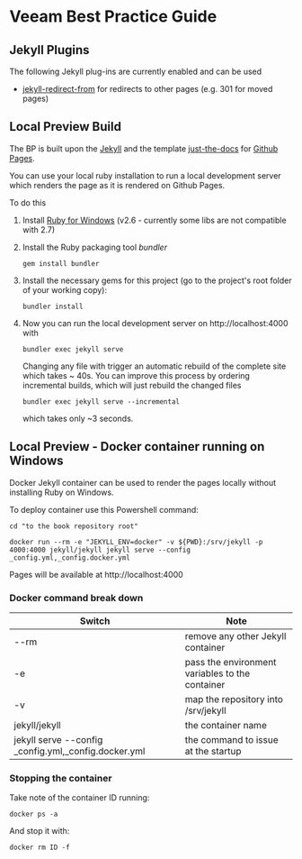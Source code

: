 # Veeam Best Practice Guide

## Jekyll Plugins
The following Jekyll plug-ins are currently enabled and can be used

* [jekyll-redirect-from](https://github.com/jekyll/jekyll-redirect-from) for redirects to other pages (e.g. 301 for moved pages)

## Local Preview Build

The BP is built upon the [Jekyll](https://jekyllrb.com/) and the template
[just-the-docs](https://github.com/pmarsceill/just-the-docs) for
[Github Pages](https://pages.github.com/).

You can use your local ruby installation to run a local development server which renders the page
as it is rendered on Github Pages.

To do this

1.  Install [Ruby for Windows](https://rubyinstaller.org/) (v2.6 - currently some libs are not
    compatible with 2.7)

2.  Install the Ruby packaging tool _bundler_

    `gem install bundler`

3.  Install the necessary gems for this project (go to the project's root folder of your working
    copy):

    `bundler install`

4.  Now you can run the local development server on http://localhost:4000 with

    `bundler exec jekyll serve`

    Changing any file with trigger an automatic rebuild of the complete site which takes ~ 40s.
    You can improve this process by ordering incremental builds, which will just rebuild the changed
    files

    `bundler exec jekyll serve --incremental`

    which takes only ~3 seconds.

## Local Preview - Docker container running on Windows

Docker Jekyll container can be used to render the pages locally without installing Ruby on Windows.

To deploy container use this Powershell command:

`cd "to the book repository root"`

`docker run --rm -e "JEKYLL_ENV=docker" -v ${PWD}:/srv/jekyll -p 4000:4000 jekyll/jekyll jekyll serve --config _config.yml,_config.docker.yml`

Pages will be available at http://localhost:4000

### Docker command break down

| Switch                                               | Note                                            |
|------------------------------------------------------|-------------------------------------------------|
| --rm                                                 | remove any other Jekyll container               |
| -e                                                   | pass the environment variables to the container |
| -v                                                   | map the repository into /srv/jekyll             |
| jekyll/jekyll                                        | the container name                              |
| jekyll serve --config _config.yml,_config.docker.yml | the command to issue at the startup             |

### Stopping the container

Take note of the container ID running:

`docker ps -a`


And stop it with:

`docker rm ID -f`
